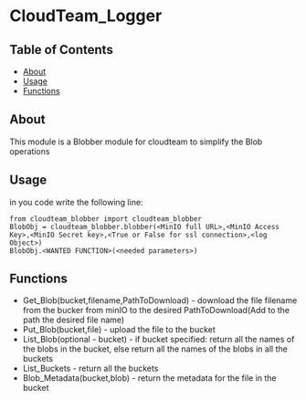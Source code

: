 # CloudTeam_Logger

## Table of Contents

- [About](#about)
- [Usage](#usage)
- [Functions](../function.md)

## About <a name = "about"></a>

This module is a Blobber module for cloudteam to simplify the Blob operations

## Usage <a name = "usage"></a>

in you code write the following line:    
```
from cloudteam_blobber import cloudteam_blobber
BlobObj = cloudteam_blobber.blobber(<MinIO full URL>,<MinIO Access Key>,<MinIO Secret key>,<True or False for ssl connection>,<log Object>)
BlobObj.<WANTED FUNCTION>(<needed parameters>)
```

## Functions <a name = "function"></a>
- Get_Blob(bucket,filename,PathToDownload) - download the file filename from the bucker from minIO to the desired PathToDownload(Add to the path the desired file name)
- Put_Blob(bucket,file) - upload the file to the bucket
- List_Blob(optional - bucket) - if bucket specified: return all the names of the blobs in the bucket, else return all the names of the blobs in all the buckets
- List_Buckets - return all the buckets
- Blob_Metadata(bucket,blob) - return the metadata for the file in the bucket